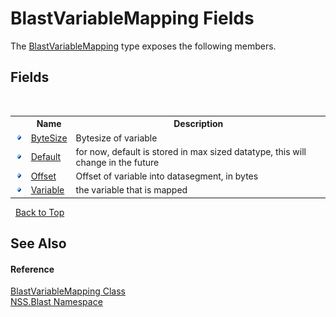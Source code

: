 # BlastVariableMapping Fields
 

The <a href="eb361662-785e-bcaa-4025-53c4d56c26e1">BlastVariableMapping</a> type exposes the following members.


## Fields
&nbsp;<table><tr><th></th><th>Name</th><th>Description</th></tr><tr><td>![Public field](media/pubfield.gif "Public field")</td><td><a href="69367e30-f150-8461-444d-ae5d23039ae4">ByteSize</a></td><td>
Bytesize of variable</td></tr><tr><td>![Public field](media/pubfield.gif "Public field")</td><td><a href="bf240242-cc4f-bc60-d4e6-c04145aab7ed">Default</a></td><td>
for now, default is stored in max sized datatype, this will change in the future</td></tr><tr><td>![Public field](media/pubfield.gif "Public field")</td><td><a href="a5961c2c-47cc-380f-9cce-526f75b58ce9">Offset</a></td><td>
Offset of variable into datasegment, in bytes</td></tr><tr><td>![Public field](media/pubfield.gif "Public field")</td><td><a href="8d2e8e04-53eb-f564-f0ee-dc5323b63aa6">Variable</a></td><td>
the variable that is mapped</td></tr></table>&nbsp;
<a href="#blastvariablemapping-fields">Back to Top</a>

## See Also


#### Reference
<a href="eb361662-785e-bcaa-4025-53c4d56c26e1">BlastVariableMapping Class</a><br /><a href="88b55311-4a89-0894-e27a-e157e443c7f7">NSS.Blast Namespace</a><br />
